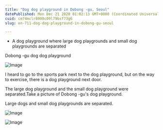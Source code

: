 ```yaml
---
title: "Dog dog playground in Dobong -gu, Seoul"
datePublished: Mon Dec 21 2020 01:02:13 GMT+0000 (Coordinated Universal Time)
cuid: cm74mclr8000c09l79bsf73g6
slug: en-711-dog-dog-playground-in-dobong-gu-seoul

---
```



- A dog playground where large dog playgrounds and small dog playgrounds are separated

Dobong -gu dog dog playground

![Image](https://cdn.hashnode.com/res/hashnode/image/upload/v1739528484330/aca3407f-cb2e-4c83-bc38-26a6e019bb3a.jpeg)

I heard to go to the sports park next to the dog playground, but on the way to exercise, there is a dog playground next door.

The large dog playground and the small dog playground were separated.Take a picture of Dobong -gu's dog playground.

Large dogs and small dog playgrounds are separated.

![Image](https://cdn.hashnode.com/res/hashnode/image/upload/v1739528486704/94fc4055-f976-4608-92ba-778d92652795.jpeg)

![Image](https://cdn.hashnode.com/res/hashnode/image/upload/v1739528488631/ca42eb65-0356-4842-be0d-d8703a3055d2.jpeg)